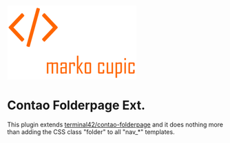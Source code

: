 ![Alt text](docs/logo.png?raw=true "logo")


# Contao Folderpage Ext.

This plugin extends [terminal42/contao-folderpage](https://github.com/terminal42/contao-folderpage) and it does nothing more than adding the CSS class "folder" to all "nav_*" templates.
